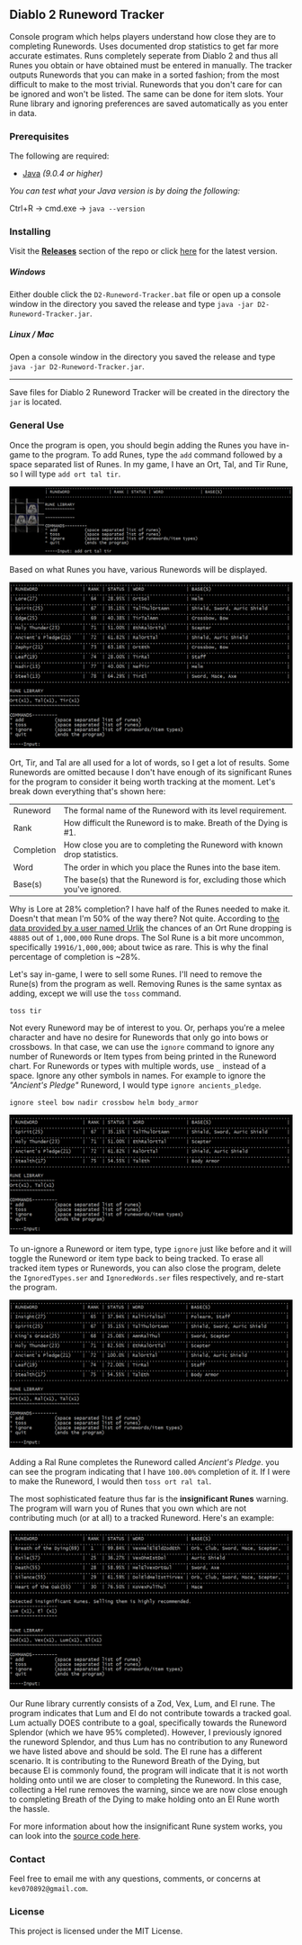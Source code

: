 ## Diablo 2 Runeword Tracker

Console program which helps players understand how close they are to completing Runewords. Uses documented drop statistics to get far more accurate estimates. Runs completely seperate from Diablo 2 and thus all Runes you obtain or have obtained must be entered in manually. The tracker outputs Runewords that you can make in a sorted fashion; from the most difficult to make to the most trivial. Runewords that you don't care for can be ignored and won't be listed. The same can be done for item slots. Your Rune library and ignoring preferences are saved automatically as you enter in data.

### Prerequisites

The following are required:

* [Java](http://www.oracle.com/technetwork/java/javase/downloads/index.html) *(9.0.4 or higher)*

*You can test what your Java version is by doing the following:*

Ctrl+R -> cmd.exe -> `java --version`

### Installing

Visit the **[Releases](https://github.com/KevinTyrrell/D2-Runeword-Tracker/releases)** section of the repo or click [here](https://github.com/KevinTyrrell/D2-Runeword-Tracker/releases/latest) for the latest version.

##### Windows

Either double click the `D2-Runeword-Tracker.bat` file or open up a console window in the directory you saved the release and type `java -jar D2-Runeword-Tracker.jar`.

##### Linux / Mac

Open a console window in the directory you saved the release and type `java -jar D2-Runeword-Tracker.jar`.

----
Save files for Diablo 2 Runeword Tracker will be created in the directory the `jar` is located.

### General Use

Once the program is open, you should begin adding the Runes you have in-game to the program. To add Runes, type the `add` command followed by a space separated list of Runes. In my game, I have an Ort, Tal, and Tir Rune, so I will type `add ort tal tir`. 

![Img](https://github.com/KevinTyrrell/D2-Runeword-Tracker/raw/master/res/TutorialImg1.png "Adding Runes")

Based on what Runes you have, various Runewords will be displayed.

![Img](https://github.com/KevinTyrrell/D2-Runeword-Tracker/raw/master/res/TutorialImg2.png "Runeword output")

Ort, Tir, and Tal are all used for a lot of words, so I get a lot of results. Some Runewords are omitted because I don't have enough of its significant Runes for the program to consider it being worth tracking at the moment. Let's break down everything that's shown here:

|            |                                                                             |
|------------|-----------------------------------------------------------------------------|
| Runeword   | The formal name of the Runeword with its level requirement.                 |
| Rank       | How difficult the Runeword is to make. Breath of the Dying is #1.           |
| Completion | How close you are to completing the Runeword with known drop statistics.    |
| Word       | The order in which you place the Runes into the base item.                  |
| Base(s)    | The base(s) that the Runeword is for, excluding those which you've ignored. |

Why is Lore at 28% completion? I have half of the Runes needed to make it. Doesn't that mean I'm 50% of the way there? Not quite. According to [the data provided by a user named Urlik](https://diablo2.diablowiki.net/Guide:Rune_Finder_Guide_v1.10,_by_Urlik) the chances of an Ort Rune dropping is `48885` out of `1,000,000` Rune drops. The Sol Rune is a bit more uncommon, specifically `19916/1,000,000`; about twice as rare. This is why the final percentage of completion is ~28%. 

Let's say in-game, I were to sell some Runes. I'll need to remove the Rune(s) from the program as well. Removing Runes is the same syntax as adding, except we will use the `toss` command.

```
toss tir
```

Not every Runeword may be of interest to you. Or, perhaps you're a melee character and have no desire for Runewords that only go into bows or crossbows. In that case, we can use the `ignore` command to ignore any number of Runewords or Item types from being printed in the Runeword chart. For Runewords or types with multiple words, use `_` instead of a space. Ignore any other symbols in names. For example to ignore the *"Ancient's Pledge"* Runeword, I would type `ignore ancients_pledge`.

```
ignore steel bow nadir crossbow helm body_armor
```

![Img](https://github.com/KevinTyrrell/D2-Runeword-Tracker/raw/master/res/TutorialImg3.png "Tossing and ignoring")

To un-ignore a Runeword or item type, type `ignore` just like before and it will toggle the Runeword or item type back to being tracked. To erase all tracked item types or Runewords, you can also close the program, delete the `IgnoredTypes.ser` and `IgnoredWords.ser` files respectively, and re-start the program.

![Img](https://github.com/KevinTyrrell/D2-Runeword-Tracker/raw/master/res/TutorialImg4.png "Completing Runewords")

Adding a Ral Rune completes the Runeword called *Ancient's Pledge*. you can see the program indicating that I have `100.00%` completion of it. If I were to make the Runeword, I would then `toss ort ral tal`.

The most sophisticated feature thus far is the **insignificant Runes** warning. The program will warn you of Runes that you own which are not contributing much (or at all) to a tracked Runeword. Here's an example:

![Img](https://github.com/KevinTyrrell/D2-Runeword-Tracker/raw/master/res/TutorialImg5.png "Insignificant Runes")

Our Rune library currently consists of a Zod, Vex, Lum, and El rune. The program indicates that Lum and El do not contribute towards a tracked goal. Lum actually DOES contribute to a goal, specifically towards the Runeword Splendor (which we have 95% completed). However, I previously ignored the runeword Splendor, and thus Lum has no contribution to any Runeword we have listed above and should be sold. The El rune has a different scenario. It is contributing to the Runeword Breath of the Dying, but because El is commonly found, the program will indicate that it is not worth holding onto until we are closer to completing the Runeword. In this case, collecting a Hel rune removes the warning, since we are now close enough to completing Breath of the Dying to make holding onto an El Rune worth the hassle.

For more information about how the insignificant Rune system works, you can look into the [source code here](https://github.com/KevinTyrrell/D2-Runeword-Tracker/blob/master/src/diablo/RuneLibrary.java#L105).

### Contact

Feel free to email me with any questions, comments, or concerns at `kev070892@gmail.com`.

### License

This project is licensed under the MIT License.